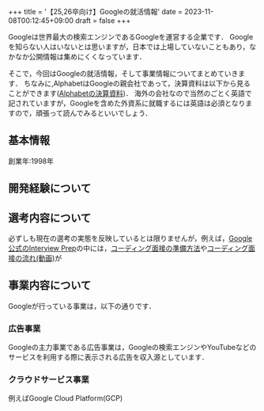 +++
title = '【25,26卒向け】Googleの就活情報'
date = 2023-11-08T00:12:45+09:00
draft = false
+++

Googleは世界最大の検索エンジンであるGoogleを運営する企業です．
Googleを知らない人はいないとは思いますが，日本では上場していないこともあり，なかなか公開情報は集めにくくなっています．

そこで，今回はGoogleの就活情報，そして事業情報についてまとめていきます．
ちなみに,AlphabetはGoogleの親会社であって，決算資料は以下から見ることができます([Alphabetの決算資料](https://abc.xyz/investor/))．
海外の会社なので当然のごとく英語で記されていますが，Googleを含めた外資系に就職するには英語は必須となりますので，頑張って読んでみるといいでしょう．

## 基本情報
創業年:1998年

## 開発経験について

## 選考内容について
必ずしも現在の選考の実態を反映しているとは限りませんが，例えば，[Google公式のInterview Prep](https://techdevguide.withgoogle.com/paths/interview/)の中には，[コーディング面接の準備方法](https://www.freecodecamp.org/news/how-to-make-progress-while-studying-for-coding-interviews-894c320bfa74/)や[コーディング面接の流れ(動画)](https://www.youtube.com/watch?v=XKu_SEDAykw)が
## 事業内容について
Googleが行っている事業は，以下の通りです．
### 広告事業
Googleの主力事業である広告事業は，Googleの検索エンジンやYouTubeなどのサービスを利用する際に表示される広告を収入源としています．
### クラウドサービス事業
例えばGoogle Cloud Platform(GCP) 